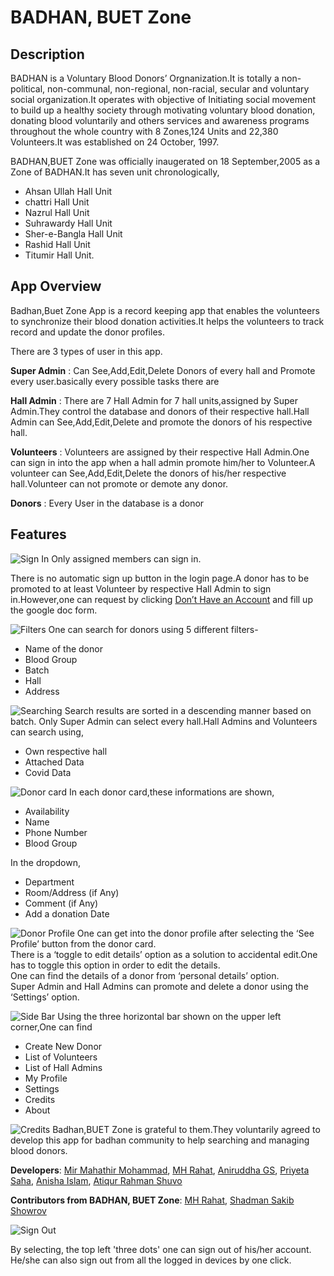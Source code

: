# BADHAN, BUET Zone
## Description

BADHAN is a Voluntary Blood Donors’ Orgnanization.It is totally a non-political, non-communal, non-regional, non-racial, secular and voluntary social organization.It operates with objective of Initiating social movement to build up a healthy society through motivating voluntary blood donation, donating blood voluntarily and others services and awareness programs throughout the whole country with 8 Zones,124 Units and 22,380 Volunteers.It was established on 24 October, 1997.

BADHAN,BUET Zone was officially inaugerated  on 18 September,2005 as a Zone of BADHAN.It has seven unit 
chronologically,
- Ahsan Ullah Hall Unit
- chattri Hall Unit 
- Nazrul Hall Unit
- Suhrawardy Hall Unit
- Sher-e-Bangla Hall Unit
- Rashid Hall Unit
- Titumir Hall Unit.

## App Overview

Badhan,Buet Zone App is a record keeping app that enables the volunteers to synchronize their blood donation activities.It helps the volunteers to track record and update the donor profiles.

There are 3 types of user in this app.

**Super Admin** : Can See,Add,Edit,Delete Donors of every hall and Promote every user.basically every possible tasks there are

**Hall Admin** : There are 7 Hall Admin for 7 hall units,assigned by Super Admin.They control the database and donors of their respective hall.Hall Admin can See,Add,Edit,Delete and promote the donors of his respective hall.

**Volunteers** :  Volunteers are assigned by their respective Hall Admin.One can sign in into the app when a hall admin promote him/her to Volunteer.A volunteer can  See,Add,Edit,Delete the donors of his/her respective hall.Volunteer can not  promote or demote any donor.

**Donors** : Every User in the database is a donor

## Features

![Sign In](https://user-images.githubusercontent.com/38842742/118790600-c0e9b600-b8b7-11eb-857e-25bba44a4226.gif)
Only assigned members can sign in.

There is no automatic sign up button in the login page.A donor has  to be promoted to at least Volunteer by respective Hall Admin to sign in.However,one can request by clicking [Don’t Have an Account](https://docs.google.com/forms/d/1G4SYOGWoERJzPVuLUu1bSVUaOQEieCPoEKojf_gjh7g/) and fill up the google doc form.

![Filters](https://user-images.githubusercontent.com/38842742/118790528-a9aac880-b8b7-11eb-9135-eb49c1f67459.gif)
One can search for donors using 5 different filters-

- Name of the donor
- Blood Group
- Batch
- Hall
- Address

![Searching](https://user-images.githubusercontent.com/38842742/118790546-afa0a980-b8b7-11eb-831f-bb06b312ea66.gif)
Search results are sorted in a descending manner based on batch.
Only Super Admin can select every hall.Hall Admins and Volunteers can search using,
- Own respective hall
- Attached Data
- Covid Data

![Donor card](https://user-images.githubusercontent.com/38842742/118790462-9ac41600-b8b7-11eb-935a-72596e7a1b1a.gif)
In each donor card,these informations are shown,
- Availability
- Name
- Phone Number
- Blood Group <br/>

In the dropdown,
- Department
- Room/Address (if Any)
- Comment (if Any)
- Add a donation Date

![Donor Profile](https://user-images.githubusercontent.com/38842742/118790492-a1eb2400-b8b7-11eb-8339-eedde397d340.gif)
One can get into the donor profile after selecting the ‘See Profile’ button from the donor card.<br/>
There is a ‘toggle to edit details’ option as a solution to accidental edit.One has to toggle this option in order to edit the details.<br/>
One can find the details of a donor from ‘personal details’ option.<br/>
Super Admin and Hall Admins can promote and delete a donor using the ‘Settings’ option.

![Side Bar](https://user-images.githubusercontent.com/38842742/118790565-b5968a80-b8b7-11eb-97a1-daa3606fe7a5.gif)
Using the three horizontal bar shown on the upper left corner,One can find
- Create New Donor
- List of Volunteers
- List of Hall Admins
- My Profile
- Settings
- Credits
- About


![Credits](https://user-images.githubusercontent.com/38842742/118790416-8e3fbd80-b8b7-11eb-82d2-52340315cf7e.gif)
Badhan,BUET Zone is grateful to them.They voluntarily agreed to develop this app for badhan community to help searching and managing blood donors.

**Developers**: 
[Mir Mahathir Mohammad](https://www.facebook.com/MirMahathirMohammad?_rdc=1&_rdr),
[MH Rahat](https://www.facebook.com/mhrahat01),
[Aniruddha GS](https://www.facebook.com/aniruddhags3927),
[Priyeta Saha](https://www.facebook.com/profile.php?id=100010509641367),
[Anisha Islam](https://www.facebook.com/anisha.islam.1690),
[Atiqur Rahman Shuvo](https://www.facebook.com/Shiroe041)

**Contributors from BADHAN, BUET Zone**: 
[MH Rahat](https://www.facebook.com/mhrahat01),
[Shadman Sakib Showrov](https://www.facebook.com/Showrov1996)

![Sign Out](https://user-images.githubusercontent.com/38842742/118790614-c3e4a680-b8b7-11eb-9e24-3bd1d9c1b756.gif)

By selecting, the top left 'three dots' one can sign out of his/her account. He/she can also sign out from all the logged in devices by one click.


